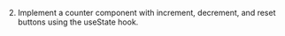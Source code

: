 2. Implement a counter component with increment, decrement, and reset buttons using the useState hook.
